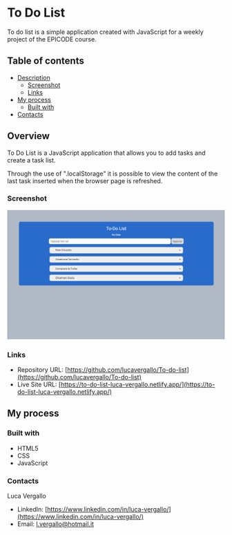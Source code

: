 # To Do List
To do list is a simple application created with JavaScript for a weekly project of the EPICODE course.

## Table of contents

- [Description](#overview)
  - [Screenshot](#screenshot)
  - [Links](#links)
- [My process](#my-process)
  - [Built with](#built-with)
- [Contacts](#contacts)



## Overview

To Do List is a JavaScript application that allows you to add tasks and create a task list.

Through the use of ".localStorage" it is possible to view the content of the last task inserted when the browser page is refreshed.

### Screenshot

![](/asset/img/to-do-list.png)


### Links

- Repository URL: [https://github.com/lucavergallo/To-do-list](https://github.com/lucavergallo/To-do-list)
- Live Site URL: [https://to-do-list-luca-vergallo.netlify.app/](https://to-do-list-luca-vergallo.netlify.app/)

## My process

### Built with

- HTML5
- CSS
- JavaScript



### Contacts

Luca Vergallo

- LinkedIn: [https://www.linkedin.com/in/luca-vergallo/](https://www.linkedin.com/in/luca-vergallo/)
- Email: l.vergallo@hotmail.it
